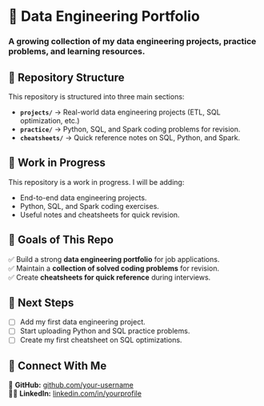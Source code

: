 # 🚀 Data Engineering Portfolio
### A growing collection of my data engineering projects, practice problems, and learning resources.

## 📂 Repository Structure
This repository is structured into three main sections:

- **`projects/`** → Real-world data engineering projects (ETL, SQL optimization, etc.)
- **`practice/`** → Python, SQL, and Spark coding problems for revision.
- **`cheatsheets/`** → Quick reference notes on SQL, Python, and Spark.

## 🔨 Work in Progress
This repository is a work in progress. I will be adding:
- End-to-end data engineering projects.
- Python, SQL, and Spark coding exercises.
- Useful notes and cheatsheets for quick revision.

## 🚀 Goals of This Repo
✅ Build a strong **data engineering portfolio** for job applications.  
✅ Maintain a **collection of solved coding problems** for revision.  
✅ Create **cheatsheets for quick reference** during interviews.

## 📌 Next Steps
- [ ] Add my first data engineering project.
- [ ] Start uploading Python and SQL practice problems.
- [ ] Create my first cheatsheet on SQL optimizations.

## 🔗 Connect With Me
📌 **GitHub:** [github.com/your-username](https://github.com/your-username)  
👨‍💻 **LinkedIn:** [linkedin.com/in/yourprofile](https://linkedin.com/in/yourprofile)  

